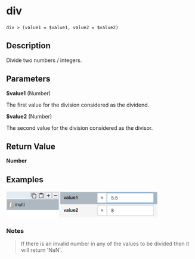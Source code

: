 # div

	div > (value1 = $value1, value2 = $value2)

## Description

Divide two numbers / integers.

## Parameters

**$value1** (Number)

The first value for the division considered as the dividend.

**$value2** (Number)

The second value for the division considered as the divisor.

## Return Value

**Number**

## Examples

![](multi.png?raw=true)

### Notes
> If there is an invalid number in any of the values to be divided then it will return 'NaN'.

